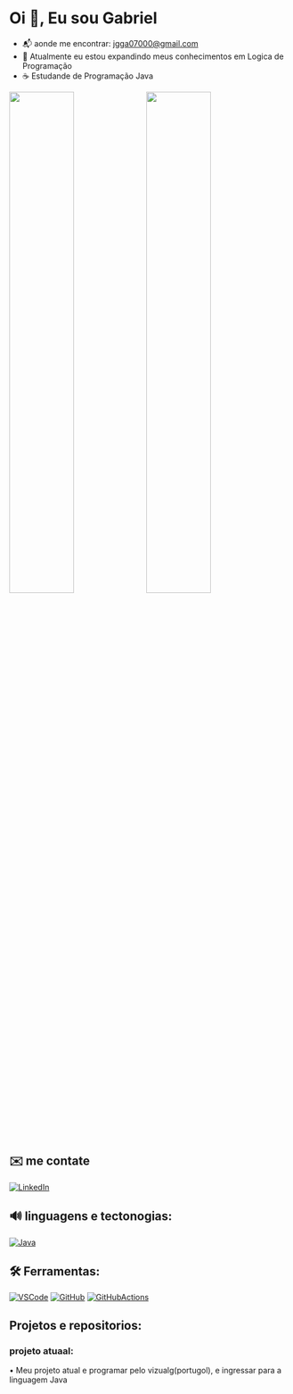  # Oi :wave:, Eu sou Gabriel
- :mailbox_with_mail: aonde me encontrar: jgga07000@gmail.com
- :seedling: Atualmente eu estou expandindo meus conhecimentos em Logica de Programação 
- ☕ Estudande de Programação Java


<div>
   <img width="48%" src= "https://github-readme-stats.vercel.app/api?username=gbi-github&show_icons=true&theme=radical"/>
   <img width="48%" src= "https://github-readme-stats.vercel.app/api/top-langs/?username=gbi-github&layout=compact)](https://github.com/gbi-github/github-readme-stats&theme=radical"/>
</div>




## ✉️ me contate 
[![LinkedIn](https://img.shields.io/badge/LinkedIn-0077B5?style=for-the-badge&logo=linkedin&logoColor=white)](https://www.linkedin.com/in/joao-gabriel-aa4341244/)

## 🔊 linguagens e tectonogias:
[![Java](https://skillicons.dev/icons?i=java&theme=light)](https://www.java.com/pl/)

## 🛠️ Ferramentas:
[![VSCode](https://skillicons.dev/icons?i=vscode&theme=light)](https://code.visualstudio.com/)
[![GitHub](https://skillicons.dev/icons?i=github&theme=light)](https://github.com/)
[![GitHubActions](https://skillicons.dev/icons?i=githubactions&theme=light)](https://github.com/)


## Projetos e repositorios:

### projeto atuaal:
• Meu projeto atual e programar pelo vizualg(portugol), e ingressar para a linguagem Java 

